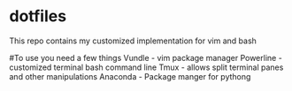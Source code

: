 # dotfiles
This repo contains my customized implementation for vim and bash

#To use you need a few things
Vundle - vim package manager
Powerline - customized terminal bash command line
Tmux - allows split terminal panes and other manipulations
Anaconda - Package manger for pythong

